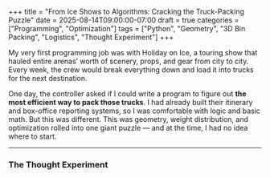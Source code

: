 +++
title = "From Ice Shows to Algorithms: Cracking the Truck-Packing Puzzle"
date = 2025-08-14T09:00:00-07:00
draft = true
categories = ["Programming", "Optimization"]
tags = ["Python", "Geometry", "3D Bin Packing", "Logistics", "Thought Experiment"]
+++

My very first programming job was with Holiday on Ice, a touring show that hauled entire arenas’ worth of scenery, props, and gear from city to city. Every week, the crew would break everything down and load it into trucks for the next destination.  

One day, the controller asked if I could write a program to figure out **the most efficient way to pack those trucks**. I had already built their itinerary and box-office reporting systems, so I was comfortable with logic and basic math. But this was different. This was geometry, weight distribution, and optimization rolled into one giant puzzle — and at the time, I had no idea where to start.

---

### The Thought Experiment
